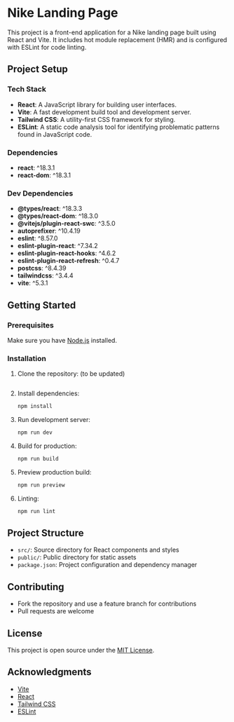 # Nike Landing Page

This project is a front-end application for a Nike landing page built using React and Vite. It includes hot module replacement (HMR) and is configured with ESLint for code linting.

## Project Setup

### Tech Stack

- **React**: A JavaScript library for building user interfaces.
- **Vite**: A fast development build tool and development server.
- **Tailwind CSS**: A utility-first CSS framework for styling.
- **ESLint**: A static code analysis tool for identifying problematic patterns found in JavaScript code.

### Dependencies

- **react**: ^18.3.1
- **react-dom**: ^18.3.1

### Dev Dependencies

- **@types/react**: ^18.3.3
- **@types/react-dom**: ^18.3.0
- **@vitejs/plugin-react-swc**: ^3.5.0
- **autoprefixer**: ^10.4.19
- **eslint**: ^8.57.0
- **eslint-plugin-react**: ^7.34.2
- **eslint-plugin-react-hooks**: ^4.6.2
- **eslint-plugin-react-refresh**: ^0.4.7
- **postcss**: ^8.4.39
- **tailwindcss**: ^3.4.4
- **vite**: ^5.3.1

## Getting Started

### Prerequisites

Make sure you have [Node.js](https://nodejs.org/) installed.

### Installation

1. Clone the repository: (to be updated)

   ```sh

   ```

2. Install dependencies:

   ```sh
   npm install
   ```

3. Run development server:

   ```sh
   npm run dev
   ```

4. Build for production:

   ```sh
   npm run build
   ```

5. Preview production build:

   ```sh
   npm run preview
   ```

6. Linting:

   ```sh
   npm run lint
   ```

## Project Structure

- `src/`: Source directory for React components and styles
- `public/`: Public directory for static assets
- `package.json`: Project configuration and dependency manager

## Contributing

- Fork the repository and use a feature branch for contributions
- Pull requests are welcome

## License

This project is open source under the [MIT License](LICENSE).

## Acknowledgments

- [Vite](https://vitejs.dev/)
- [React](https://reactjs.org/)
- [Tailwind CSS](https://tailwindcss.com/)
- [ESLint](https://eslint.org/)

